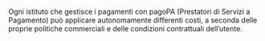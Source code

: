 Ogni istituto che gestisce i pagamenti con pagoPA (Prestatori di Servizi a Pagamento) può applicare autonomamente differenti costi, a seconda delle proprie politiche commerciali e delle condizioni contrattuali dell’utente.